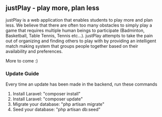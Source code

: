## justPlay - play more, plan less

justPlay is a web application that enables students to play more and plan less. We believe that there are often too many obstacles to simply play a game that requires multiple human beings to participate (Badminton, Basketball, Table Tennis, Tennis etc...). justPlay attempts to take the pain out of organizing and finding others to play with by providing an intelligent match making system that groups people together based on their availability and preferences.

More to come :)

<h3> Update Guide </h3>
<p> Every time an update has been made in the backend, run these commands </p>
<ol>
  <li> Install Laravel: "composer install" </li>
  <li> Install Laravel: "composer update" </li>
  <li> Migrate your database: "php artisan migrate" </li>
  <li> Seed your database: "php artisan db:seed" </li>
</ol>
